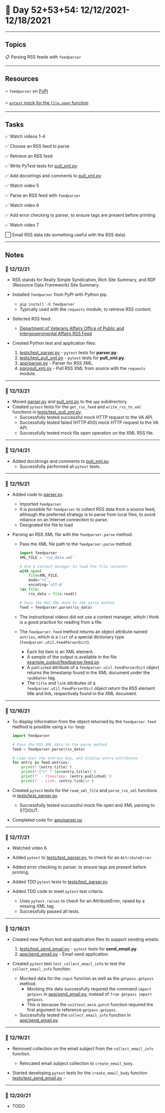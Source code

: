 # :calendar: Day 52+53+54: 12/12/2021-12/18/2021

---

## Topics

:clipboard: Parsing RSS feeds with `feedparser`

---

## Resources

:star: `feedparser` on [PyPI](https://pypi.org/project/feedparser/)

:star: [`pytest` mock for the `file.open` function](https://medium.com/@AbhijeetKasurde/pytest-how-to-mock-the-built-in-open-d7c6e50e9984)

---

## Tasks

:white_check_mark: Watch videos 1-4

:white_check_mark: Choose an RSS feed to parse

:white_check_mark: Retrieve an RSS feed

:white_check_mark: Write PyTest tests for [pull_xml.py](app/pull_xml.py)

:white_check_mark: Add docstrings and comments to [pull_xml.py](app/pull_xml.py)

:white_check_mark: Watch video 5

:white_check_mark: Parse an RSS feed with `feedparser`

:white_check_mark: Watch video 6

:white_check_mark: Add error checking to parser, to ensure tags are present before printing

:white_check_mark: Watch video 7

:white_large_square: Email RSS data (do something useful with the RSS data)

---

## Notes

### :notebook: 12/12/21

- RSS stands for Really Simple Syndication, Rich Site Summary, and RDF (Resource Data Framework) Site Summary.

- Installed `feedparser` from PyPI with Python pip.
    - `pip install -U feedparser`
    - Typically used with the `requests` module, to retrieve RSS content.

- Selected RSS feed:
    - [Department of Veterans Affairs Office of Public and Intergovernmental Affairs RSS Feed](http://www.va.gov/rss/rss_PressRel.asp)

- Created Python test and application files:
    1. [tests/test_parser.py](tests/test_parser.py) - `pytest` tests for **parser.py**.
    2. [tests/test_pull_xml.py](tests/test_pull_xml.py) - `pytest` tests for **pull_xml.py**.
    3. [app/parser.py](app/parser.py) - Parser for RSS XML.
    4. [pprogull_xml.py](app/pull_xml.py) - Pull RSS XML from source with the `requests` module.

---

### :notebook: 12/13/21

- Moved [parser.py](app/parser.py) and [pull_xml.py](app/pull_xml.py) to the `app` subdirectory.
- Created `pytest` tests for the `get_rss_feed` and `write_rss_to_xml` functions in [tests/test_pull_xml.py](tests/test_pull_xml.py).
    - Successfully tested successful mock HTTP request to the VA API.
    - Successfully tested failed (HTTP 400) mock HTTP request to the VA API.
    - Successfully tested mock file open operation on the XML RSS file.

---

### :notebook: 12/14/21

- Added docstrings and comments to [pull_xml.py](app/pull_xml.py).
    - Successfully performed all `pytest` tests.

---

### :notebook: 12/15/21

- Added code to [parser.py](app/parser.py).
    - Imported `feedparser`.
    - It is possible for `feedparser` to collect RSS data from a source feed, although the preferred strategy is to parse from local files, to avoid reliance on an Internet connection to parse.
    - Designated the file to load

- Parsing an RSS XML file with the `feedparser.parse` method.
    - Pass the XML file path to the `feedparser.parse` method.

        ```python
        import feedparser
        XML_FILE = 'rss_data.xml'

        # Use a context manager to load the file contents
        with open(
            file=XML_FILE.
            mode='rt',
            encoding='utf-8'
        )as file:
            rss_data = file.read()

        # Pass the RSS XML data to the parse method
        feed = feedparser.parse(rss_data)
        ```

    - The instructional videos did not use a context manager, which I think is a good practice for reading from a file.

    - The `feedparser.feed` method returns an object attribute named `entries`, which is a `list` of a special dictionary type (`feedparser.util.FeedParserDict`).
        - Each list item is an XML element.
        - A sample of the output is available in the file [example_output/feedparser.feed.py](example_output/feedparser.feed.py.)
        - A `published` attribute of a `feedparser.util.FeedParserDict` object returns the timestamp found in the XML document under the `<pubDate>` tag.
        - The `title` and `link` attributes of a `feedparser.util.FeedParserDict` object return the RSS element title and link, respectively found in the XML document.

---

### :notebook: 12/16/21

- To display information from the object returned by the `feedparser.feed` method is possible using a `for` loop:

    ```python
    import feedparser

    # Pass the RSS XML data to the parse method
    feed = feedparser.parse(rss_data)

    # Loop over the entries key, and display entry attributes
    for entry in feed.entries:
        print(f'{entry.title}')
        print(f'{"=" * len(entry.title)}')
        print(f' - Timestamp: {entry.published}')
        print(f' - Link: {entry.link}\n')
    ```

- Created `pytest` tests for the `read_xml_file` and `parse_rss_xml` functions in [tests/test_parser.py](tests/test_pparser.py).
    - Successfully tested successful mock file open and XML parsing to STDOUT.

- Completed code for [app/parser.py](app/parser.py)

---

### :notebook: 12/17/21

- Watched video 6.
- Added `pytest` to [tests/test_parser.py](tests/test_parser.py), to check for an `AttributeError`.

- Added error checking to parser, to ensure tags are present before printing.
- Added TDD `pytest` tests to [tests/test_parser.py](tests/test_parser.py)
- Added TDD code to meet `pytest` test criteria.
    - Uses `pytest.raises` to check for an AttributeError, raised by a missing XML tag.
    - Successfully passed all tests.

---

### :notebook: 12/18/21

- Created new Python test and application files to support sending emails:
    1. [tests/test_send_email.py](tests/test_send_email.py) - `pytest` tests for **send_email.py**.
    2. [app/send_email.py](app/send_email.py) - Email send application.

- Created `pytest` test `test_collect_email_info` to test the `collect_email_info` function.
    - Mocked data for the `input` function as well as the `getpass.getpass` method.
        - Mocking this data successfully required the command `import getpass` in [app/send_email.py](app/send_email.py), instead of `from getpass import getpass`.
        - This is because the `unittest.mock.patch` function required the first argument to reference `getpass.getpass`.
    - Successfully tested the `collect_email_info` function in [app/send_email.py](app/send_email.py).

---

### :notebook: 12/19/21

- Removed collection on the email subject from the `collect_email_info` function.
    - Relocated email subject collection to `create_email_body`.

- Started developing `pytest` tests for the `create_email_body` function [tests/test_send_email.py](tests/test_send_email.py) -

---

### :notebook: 12/20/21

- TODO
